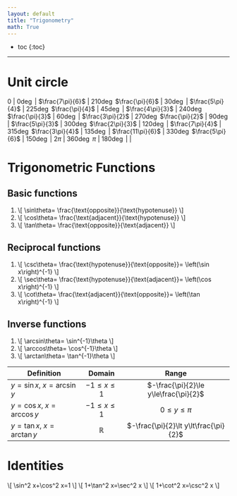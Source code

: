 ```yaml
---
layout: default
title: "Trigonometry"
math: True
---
```


* toc
{:toc}

---

# Unit circle

$\newcommand{\deg}{^{\circ}}$

$0$              | $0\deg$   | $\frac{7\pi}{6}$  | $210\deg$
$\frac{\pi}{6}$  | $30\deg$  | $\frac{5\pi}{4}$  | $225\deg$
$\frac{\pi}{4}$  | $45\deg$  | $\frac{4\pi}{3}$  | $240\deg$
$\frac{\pi}{3}$  | $60\deg$  | $\frac{3\pi}{2}$  | $270\deg$
$\frac{\pi}{2}$  | $90\deg$  | $\frac{5\pi}{3}$  | $300\deg$
$\frac{2\pi}{3}$ | $120\deg$ | $\frac{7\pi}{4}$  | $315\deg$
$\frac{3\pi}{4}$ | $135\deg$ | $\frac{11\pi}{6}$ | $330\deg$
$\frac{5\pi}{6}$ | $150\deg$ | $2\pi$            | $360\deg$
$\pi$            | $180\deg$ |                   |

# Trigonometric Functions

## Basic functions

1. \\[
\sin\theta=
\frac{\text{opposite}}{\text{hypotenuse}}
\\]
1. \\[
\cos\theta=
\frac{\text{adjacent}}{\text{hypotenuse}}
\\]
1. \\[
\tan\theta=
\frac{\text{opposite}}{\text{adjacent}}
\\]

## Reciprocal functions

1. \\[
\csc\theta=
\frac{\text{hypotenuse}}{\text{opposite}}=
\left(\sin x\right)^{-1}
\\]
1. \\[
\sec\theta=
\frac{\text{hypotenuse}}{\text{adjacent}}=
\left(\cos x\right)^{-1}
\\]
1. \\[
\cot\theta=
\frac{\text{adjacent}}{\text{opposite}}=
\left(\tan x\right)^{-1}
\\]

## Inverse functions

1. \\[
\arcsin\theta=
\sin^{-1}\theta
\\]
1. \\[
\arccos\theta=
\cos^{-1}\theta
\\]
1. \\[
\arctan\theta=
\tan^{-1}\theta
\\]

Definition                | Domain         | Range
--|:--:|:--:
$y=\sin x$, $x=\arcsin y$ | $-1\le x\le 1$ | $-\frac{\pi}{2}\le y\le\frac{\pi}{2}$
$y=\cos x$, $x=\arccos y$ | $-1\le x\le 1$ | $0\le y\le\pi$
$y=\tan x$, $x=\arctan y$ | $\mathbb{R}$   | $-\frac{\pi}{2}\lt y\lt\frac{\pi}{2}$

# Identities

\\[ \sin^2 x+\cos^2 x=1 \\]
\\[ 1+\tan^2 x=\sec^2 x \\]
\\[ 1+\cot^2 x=\csc^2 x \\]
